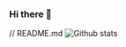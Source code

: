 ### Hi there 👋

// README.md
![Github stats](https://github-readme-stats.vercel.app/api?username=shaikh-shahid&theme=highcontrast&show_icons=true&count_private=true)
